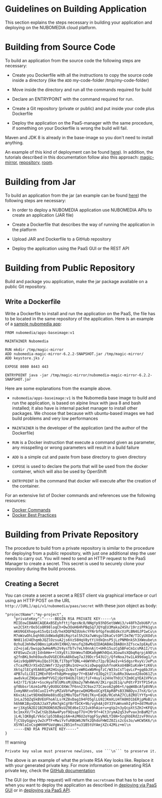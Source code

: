 # Guidelines on Building Application

This section explains the steps necessary in building your application and deploying on the NUBOMEDIA cloud platform.

# Building from Source Code

To build an application from the source code the following steps are necessary:

- Create you Dockerfile with all the instructions to copy the source code inside a directory (like the ```ADD``` my-code-folder /tmp/my-code-folder)

- Move inside the directory and run all the commands required for build

- Declare an ENTRYPOINT with the command required for run.

- Create a Git repository (private or public) and put inside your code plus Dockerfile

- Deploy the application on the PaaS-manager with the same procedure, if something on your Dockerfile is wrong the build will fail.

Maven and JDK 8 is already in the base-image so you don't need to install anything.

An example of this kind of deployment can be found [here](https://github.com/fhg-fokus-nubomedia/nubomedia-source-build-example)). In addition, the tutorials described in this documentation follow also this approach: [magic-mirror](./tutorial/nubomedia-magic-mirror.md), [repository](./tutorial/nubomedia-repository.md), [room](./tutorial/nubomedia-room.md).

# Building from Jar

To build an application from the jar (an example can be found [here](https://github.com/acheambe/nubomedia-app)) the following steps are necessary:

- In order to deploy a NUBOMEDIA application use NUBOMEDIA APIs to create an application (JAR file)

- Create a Dockerfile that describes the way of running the application in the platform

- Upload JAR and Dockerfile to a GitHub repository

- Deploy the application using the PaaS GUI or the REST API

# Building from Public Repository

Build and package you application, make the jar package available on a public Git repository.

## Write a Dockerfile

Write a Dockerfile to install and run the application on the PaaS, the file has to be located in the same repository of the application. Here is an example of a [sample nubomedia app](https://github.com/acheambe/nubomedia-app):

```
FROM nubomedia/apps-baseimage:v1

MAINTAINER Nubomedia

RUN mkdir /tmp/magic-mirror
ADD nubomedia-magic-mirror-6.2.2-SNAPSHOT.jar /tmp/magic-mirror/
ADD keystore.jks /

EXPOSE 8080 8443 443

ENTRYPOINT java -jar /tmp/magic-mirror/nubomedia-magic-mirror-6.2.2-SNAPSHOT.jar

```

Here are some explanations from the example above.

- ```nubomedia/apps-baseimage:v1``` is the Nubomedia base image to build and run the application, is based on alpine linux with java 8 and bash installed; it also have is internal packet manager to install other packages. We choose that because with ubuntu-based images we had build problems and very low performances

- ```MAINTAINER``` is the developer of the application (and the author of the Dockerfile)

- ``` RUN ``` is a Docker instruction that execute a command given as parameter, any misspelling or wrong parameters will result in a build failure

- ```ADD``` is a simple cut and paste from base directory to given directory

- ```EXPOSE``` is used to declare the ports that will be used from the docker container, which will also be used by OpenShift

- ```ENTRYPOINT``` is the command that docker will execute after the creation of the container.

For an extensive list of Docker commands and references use the following resources:

- [Docker Commands](https://docs.docker.com/v1.8/reference/builder/)
- [Docker Best Practices](https://docs.docker.com/engine/articles/dockerfile_best-practices/)

# Building from Private Repository

The procedure to build from a private repository is similar to the procedure for deploying from a public repository, with just one additional step the user needs to carry out. You will need to send an HTTP request to the PaaS Manager to create a secret. This secret is used to securely clone your repository during the build process.

## Creating a Secret

You can create a secret a secret a REST client via graphical interface or curl using an HTTP POST on the URL  ```http://[URL]/api/v1/nubomedia/paas/secret``` with these json object as body:

```
"projectName":"my-project",
	"privateKey":"-----BEGIN RSA PRIVATE KEY-----\n
	MIIEowIBAAKCAQEAxBSEyhfttjfqesNc8/NNgYp93hDSetbWWi3/v48FhZebU6P/\n
	wx2C5XtrOo5Co8R98loqCh+Dw3OoH6HhPBqSq7JQYqEU3MakaZ4Sh/19rziPPA1g\n
	mKU9GEXhogu415vQz1sD/heXDQFNZdUokcYFNrbfGpfmsBEdkcVzPLBN4GJP1wCu\n
	M7oWzwOhLbqh98ib8WadqDBiRqztal5h2Xa7wWsgulDkaCvtOPlIm7W/TICyUXOd\n
	NH811dJ4EhqmbJQZlOzsuA2js6Vz58HqV8ytYiVdkQnsP5jLzPNM0nkSh3XWeube\n
	0zhuEJmh0wS9BmsipKa9VIXNH2/mnufq28wMoQIDAQABAoIBABUn3ZfscwJpEAyE\n
	zZ+ojaE/bwspp3wHeAMs2V4ysTbTv7eLh0nnAjt+UHh15uzCg5BFeCm1csMA1I/t\n
	KF8SwuZxi8jIdnbHm++lVXyEti3UnWeuTdDKa0gWKh0QxLXGowXsXQbqRqrpjA9D\n
	q2fnBKL9oh69au9uOVGEC0XuA8kEwg7aJ39Dcr543UJj/QfeNoaJtw1LA99dag1/\n
	G4is9dpBRPU4uIQo37CBLf1TbpYTQNL+46WYHhz72p/BIAoIv+kSdgsrRvyV/JeP\n
	cTcazMUJrXSxDZzWmfr32yqtQRu1nU+uckisDwpqgUuhfnoKkoU4BH1uKxW+tzK6\n
	XktqJlECgYEA601pR2HGspgcZcNv7zeWRGxWbMngfzC/W33sCsTlqvLcP+gq6bJX\n
	4PB7ulLCDII2MEnF05+Fh8pM+egUgr7Y+B3AFrOJDg2tIlXu8Ro3Uwoxd28oO61Z\n
	awdvkuCZ9Qeue9mPYVGIjQoY84UbJlbXjfiF+Huylx24VeThOjCYZm0CgYEA1VPk\n
	k42r7I/61Ar+SscHyaT8lUMssMjENa2y7Wh4WvH/ZKirgo2E1q/uPdtrP3YfP154\n
	gf0bbsrl6zm1oPB/y0UOGC0XWc7F6nn23C9ax27ICavo62g06+t/qqW4BcAfp8VN\n
	IxmyNNtvo56CuoI1+PcyMZaVbYwPgecwQHGMboUCgYEApR8PsB33N8DyvJ7nX/Gc\n
	K6vzAiiwt9DXmDbHe88sdEg1M0uTQaf7b0iTKu+EaQ6/RCehAZ7CL8ZROlYYfp+6\n
	1nLaJ5QZq5kBVEUFhoAlLsrKZ8vDag194FO5glLG92JKmXLU4TA8KO1bERjpMoBi\n
	h6hNK1ByxQUAJJaXTyRm7gkCgYBrTbCK+9b/vgh4AjOY33YuWnvmhIyFO+dd7Mo0\n
	mrj3XgSN2D21BIRODN50ZNsUZ9Ed6eIJ2Iuk9hAieru+gVp2n3yQcpXtSZHJ+KFQ\n
	bc1mxXV/T+ZwCtGb3bAw4Pyof9QsapT7U+CMr9f+4Ct3rymA2q53vPvax3nBaM2f\n
	jL4LlQKBgE/VkGclp53bBagi6A+AiM6U2oYqgFSyyNdLYI6N+5zghbERd2zvF9Vu\n
	fjCSbyGgpvyJw2cPTF+MwiYvfuRBGW6JNfk2QhdoFHWIZ0Zis2cGs3o/wHCW5K6/\n
	XSYNlaIoCsgWHXHPUaVgWui2B51nfnu31B5tUYAmjXZc42Miz+ml\n
	-----END RSA PRIVATE KEY-----"
}
```

!!! warning

    Private key value must preserve newlines, use ```\n``` to preserve it.

The above is an example of what the private RSA Key looks like. Replace it with your generated private key. For more information on generating RSA private key, check the [GitHub documentation](https://help.github.com/articles/generating-a-new-ssh-key-and-adding-it-to-the-ssh-agent/)  

The GUI (or the Http request) will return the ```secretname``` that has to be used when you want to deploy the application as described in [deploying via PaaS GUI](https://github.com/nubomedia/developer-guidelines/blob/develop/docs/paas/paas-gui.md) or in [deploying via PaaS API](https://github.com/nubomedia/developer-guidelines/blob/develop/docs/paas/paas-api.md).

